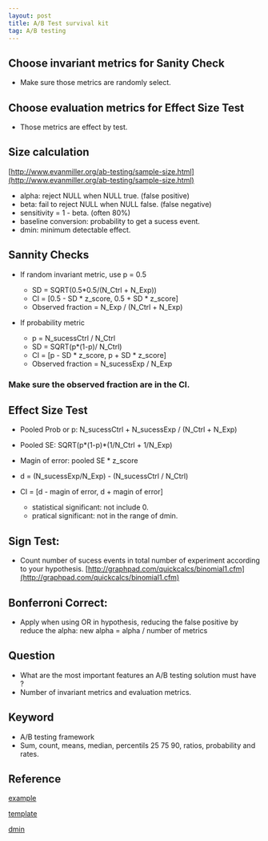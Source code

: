 ```yaml
---
layout: post
title: A/B Test survival kit
tag: A/B testing
---
```


## Choose invariant metrics for Sanity Check
- Make sure those metrics are randomly select.
## Choose evaluation metrics for Effect Size Test
- Those metrics are effect by test.

## Size calculation
[http://www.evanmiller.org/ab-testing/sample-size.html](http://www.evanmiller.org/ab-testing/sample-size.html)
- alpha: reject NULL when NULL true. (false positive)
- beta: fail to reject NULL when NULL false. (false negative)
- sensitivity = 1 - beta. (often 80%)
- baseline conversion: probability to get a sucess event.
- dmin: minimum detectable effect.

## Sannity Checks
- If random invariant metric, use p = 0.5
  - SD = SQRT(0.5*0.5/(N_Ctrl + N_Exp))
  - CI = [0.5 - SD * z_score, 0.5 + SD * z_score]
  - Observed fraction = N_Exp / (N_Ctrl + N_Exp)

- If probability metric
  - p = N_sucessCtrl / N_Ctrl
  - SD = SQRT(p*(1-p)/ N_Ctrl)
  - CI = [p - SD * z_score, p + SD * z_score]
  - Observed fraction = N_sucessExp / N_Exp

### Make sure the observed fraction are in the CI.

## Effect Size Test
- Pooled Prob or p: N_sucessCtrl + N_sucessExp / (N_Ctrl + N_Exp)
- Pooled SE: SQRT(p*(1-p)*(1/N_Ctrl + 1/N_Exp)
- Magin of error: pooled SE * z_score
- d = (N_sucessExp/N_Exp) - (N_sucessCtrl / N_Ctrl)
- CI = [d - magin of error, d + magin of error]

  - statistical significant: not include 0.
  - pratical significant: not in the range of dmin.

## Sign Test:
- Count number of sucess events in total number of experiment according to your hypothesis.
[http://graphpad.com/quickcalcs/binomial1.cfm](http://graphpad.com/quickcalcs/binomial1.cfm)

## Bonferroni Correct:
- Apply when using OR in hypothesis, reducing the false positive by reduce the alpha: new alpha = alpha / number of metrics

## Question
- What are the most important features an A/B testing solution must have ?
- Number of invariant metrics and evaluation metrics.

## Keyword
- A/B testing framework
- Sum, count, means, median, percentils 25 75 90, ratios, probability and rates.

## Reference
[example](https://docs.google.com/spreadsheets/d/1XsonyHFODqR9Gj0Q4KT8-7U-Bd3iH5__XoGrx1Jccy8/edit#gid=1124137883)

[template](https://www.dropbox.com/s/xyi1dd4kbk1hw8c/ABFinalProject_update_2.pdf?dl=0)

[dmin](https://help.optimizely.com/Ideate_and_Hypothesize/Use_minimum_detectable_effect_(MDE)_when_designing_a_test)
